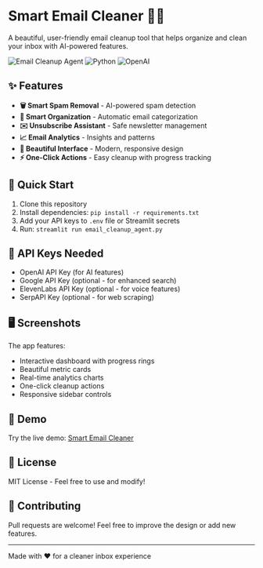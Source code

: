 # Smart Email Cleaner 📧✨

A beautiful, user-friendly email cleanup tool that helps organize and clean your inbox with AI-powered features.

![Email Cleanup Agent](https://img.shields.io/badge/Streamlit-FF4B4B?style=for-the-badge&logo=streamlit&logoColor=white)
![Python](https://img.shields.io/badge/Python-3776AB?style=for-the-badge&logo=python&logoColor=white)
![OpenAI](https://img.shields.io/badge/OpenAI-412991?style=for-the-badge&logo=openai&logoColor=white)

## ✨ Features

- **🗑️ Smart Spam Removal** - AI-powered spam detection
- **📁 Smart Organization** - Automatic email categorization
- **✉️ Unsubscribe Assistant** - Safe newsletter management
- **📈 Email Analytics** - Insights and patterns
- **🎨 Beautiful Interface** - Modern, responsive design
- **⚡ One-Click Actions** - Easy cleanup with progress tracking

## 🚀 Quick Start

1. Clone this repository
2. Install dependencies: `pip install -r requirements.txt`
3. Add your API keys to `.env` file or Streamlit secrets
4. Run: `streamlit run email_cleanup_agent.py`

## 🔧 API Keys Needed

- OpenAI API Key (for AI features)
- Google API Key (optional - for enhanced search)
- ElevenLabs API Key (optional - for voice features)
- SerpAPI Key (optional - for web scraping)

## 🖥️ Screenshots

The app features:
- Interactive dashboard with progress rings
- Beautiful metric cards
- Real-time analytics charts
- One-click cleanup actions
- Responsive sidebar controls

## 📱 Demo

Try the live demo: [Smart Email Cleaner](https://smart-email-cleaner-chrisbelize.streamlit.app)

## 📝 License

MIT License - Feel free to use and modify!

## 🤝 Contributing

Pull requests are welcome! Feel free to improve the design or add new features.

---
Made with ❤️ for a cleaner inbox experience